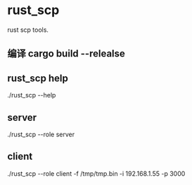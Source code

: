 # rust_scp
rust scp tools. 

## 编译 cargo build --relealse

## rust_scp help
./rust_scp --help

## server
./rust_scp --role server 


## client 
./rust_scp --role client -f /tmp/tmp.bin -i 192.168.1.55 -p 3000
